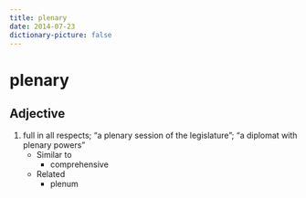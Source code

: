 ```yaml
---
title: plenary
date: 2014-07-23
dictionary-picture: false
---
```


# plenary


## Adjective

1. full in all respects; “a plenary session of the legislature”; “a diplomat with plenary powers”
	- Similar to
		- comprehensive
	- Related
		- plenum
